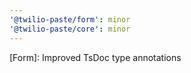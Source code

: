 ```yaml
---
'@twilio-paste/form': minor
'@twilio-paste/core': minor
---
```


[Form]: Improved TsDoc type annotations
